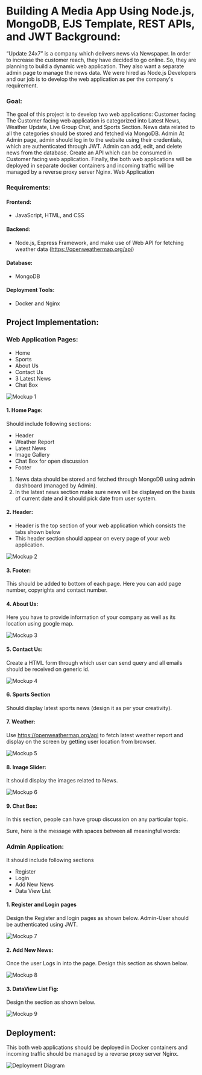 
# Building A Media App Using Node.js, MongoDB, EJS Template, REST APIs, and JWT Background: 
“Update 24x7” is a company which delivers news via Newspaper. In order to increase the customer reach, they have decided to go online. 
So, they are planning to build a dynamic web application. They also want a separate admin page to manage the news data. 
We were hired as Node.js Developers and our job is to develop the web application as per the company's requirement. 

### Goal: 
The goal of this project is to develop two web applications: Customer facing The Customer facing web application is categorized into Latest News, Weather Update, Live Group Chat, and Sports Section. 
News data related to all the categories should be stored and fetched via MongoDB. Admin At Admin page, admin should log in to the website using their credentials, which are authenticated through JWT. 
Admin can add, edit, and delete news from the database. Create an API which can be consumed in Customer facing web application. 
Finally, the both web applications will be deployed in separate docker containers and incoming traffic will be managed by a reverse proxy server Nginx. Web Application 

### Requirements:  
#### Frontend: 
- JavaScript, HTML, and CSS 
#### Backend: 
- Node.js, Express Framework, and make use of Web API for fetching weather data (https://openweathermap.org/api) 
#### Database: 
- MongoDB 
#### Deployment Tools: 
- Docker and Nginx 

## Project Implementation: 
### Web Application Pages: 
- Home
- Sports
- About Us
- Contact Us
- 3 Latest News
- Chat Box

![Mockup 1](/assets/mockup-1.png "Mockup 1")

#### 1. Home Page: 
Should include following sections:
  - Header
  - Weather Report
  - Latest News
  - Image Gallery
  - Chat Box for open discussion
  -  Footer

1. News data should be stored and fetched through MongoDB using admin dashboard (managed by Admin).
2. In the latest news section make sure news will be displayed on the basis of current date and it should pick date from user system.

#### 2. Header:
- Header is the top section of your web application which consists the tabs shown below
- This header section should appear on every page of your web application.

![Mockup 2](/assets/mockup-2.png "Mockup 2")

#### 3. Footer:
This should be added to bottom of each page. Here you can add page number, copyrights and contact number.

#### 4. About Us: 
Here you have to provide information of your company as well as its location using google map.

![Mockup 3](/assets/mockup-3.png "Mockup 3")

#### 5. Contact Us: 
Create a HTML form through which user can send query and all emails should be received on generic id.

![Mockup 4](/assets/mockup-4.png "Mockup 4")

#### 6. Sports Section 
Should display latest sports news (design it as per your creativity).

#### 7. Weather: 
Use https://openweathermap.org/api to fetch latest weather report and display on the screen by getting user location from browser.

![Mockup 5](/assets/mockup-5.png "Mockup 5")

#### 8. Image Slider: 
It should display the images related to News.

![Mockup 6](/assets/mockup-6.png "Mockup 6")

#### 9. Chat Box: 
In this section, people can have group discussion on any particular topic.

Sure, here is the message with spaces between all meaningful words:

### Admin Application: 
It should include following sections 
- Register
- Login
- Add New News
- Data View List

#### 1. Register and Login pages 
Design the Register and login pages as shown below. Admin-User should be authenticated using JWT.

![Mockup 7](/assets/mockup-7.png "Mockup 7")

#### 2. Add New News: 
Once the user Logs in into the page. Design this section as shown below.

![Mockup 8](/assets/mockup-8.png "Mockup 8")

#### 3. DataView List Fig:
Design the section as shown below.

![Mockup 9](/assets/mockup-9.png "Mockup 9")

## Deployment: 
This both web applications should be deployed in Docker containers and incoming traffic should be managed by a reverse proxy server Nginx.

![Deployment Diagram](/assets/deployment-diagram.png "Desployment Diagram")
